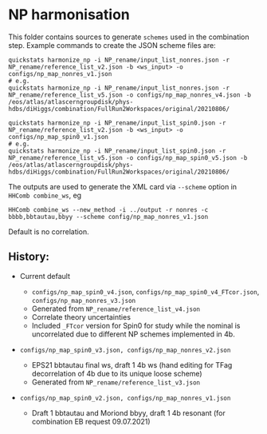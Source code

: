 # NP harmonisation

This folder contains sources to generate `schemes` used in the combination step.
Example commands to create the JSON scheme files are:
```
quickstats harmonize_np -i NP_rename/input_list_nonres.json -r NP_rename/reference_list_v2.json -b <ws_input> -o configs/np_map_nonres_v1.json
# e.g.
quickstats harmonize_np -i NP_rename/input_list_nonres.json -r NP_rename/reference_list_v5.json -o configs/np_map_nonres_v4.json -b /eos/atlas/atlascerngroupdisk/phys-hdbs/diHiggs/combination/FullRun2Workspaces/original/20210806/

quickstats harmonize_np -i NP_rename/input_list_spin0.json -r NP_rename/reference_list_v2.json -b <ws_input> -o configs/np_map_spin0_v1.json
# e.g.
quickstats harmonize_np -i NP_rename/input_list_spin0.json -r NP_rename/reference_list_v5.json -o configs/np_map_spin0_v5.json -b /eos/atlas/atlascerngroupdisk/phys-hdbs/diHiggs/combination/FullRun2Workspaces/original/20210806/
```

The outputs are used to generate the XML card via `--scheme` option in `HHComb combine_ws`, eg
```
HHComb combine_ws --new_method -i ../output -r nonres -c bbbb,bbtautau,bbyy --scheme config/np_map_nonres_v1.json
```
Default is no correlation.


## History:
- Current default 
    - `configs/np_map_spin0_v4.json`, `configs/np_map_spin0_v4_FTcor.json`, `configs/np_map_nonres_v3.json`
    - Generated from `NP_rename/reference_list_v4.json`
    - Correlate theory uncertainties
    - Included `_FTcor` version for Spin0 for study while the nominal is uncorrelated due to different NP schemes implemented in 4b.

- `configs/np_map_spin0_v3.json, configs/np_map_nonres_v2.json`
    - EPS21 bbtautau final ws, draft 1 4b ws (hand editing for TFag decorrelation of 4b due to its unique loose scheme)
    - Generated from `NP_rename/reference_list_v3.json`

- `configs/np_map_spin0_v2.json, configs/np_map_nonres_v1.json`
    - Draft 1 bbtautau and Moriond bbyy, draft 1 4b resonant (for combination EB request 09.07.2021)
